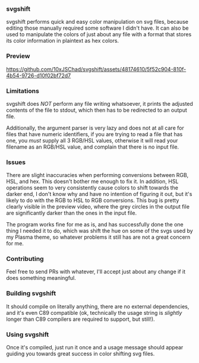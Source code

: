 ### svgshift
svgshift performs quick and easy color manipulation on svg files, because
editing those manually required some software I didn't have. It can also be used to manipulate the colors of just about any file
with a format that stores its color information in plaintext as hex colors.

### Preview
https://github.com/10xJSChad/svgshift/assets/48174610/5f52c904-810f-4b54-9726-d10f02bf72d7

### Limitations
svgshift does _NOT_ perform any file writing whatsoever, it prints the
adjusted contents of the file to stdout, which then has to be redirected
to an output file.

Additionally, the argument parser is very lazy and does not at all care for
files that have numeric identifiers, if you are trying to read a file that has
one, you _must_ supply all 3 RGB/HSL values, otherwise it will read your
filename as an RGB/HSL value, and complain that there is no input file.

### Issues
There are slight inaccuracies when performing conversions between RGB, HSL, and hex. This doesn't bother me enough to fix it.
In addition, HSL operations seem to very consistently cause colors to shift towards the darker end, I don't know why and have no intention of figuring it out, but it's likely to do with the RGB to HSL to RGB conversions. This bug is pretty clearly visible in the preview video, where the grey circles in the output file are significantly darker than the ones in the input file.

The program works fine for me as is, and has successfully done the one thing I needed it to do, which was shift the hue on some of the svgs used by my Plasma theme, so whatever problems it still has are not a great concern for me.

### Contributing
Feel free to send PRs with whatever, I'll accept just about any change if it does something meaningful.

### Building svgshift
It should compile on literally anything, there are no external dependencies, and it's even C89 compatible (ok, technically the usage string is *slightly* longer than C89 compilers are required to support, but still!).


### Using svgshift
Once it's compiled, just run it once and a usage message should appear guiding you towards great success in color shifting svg files.
